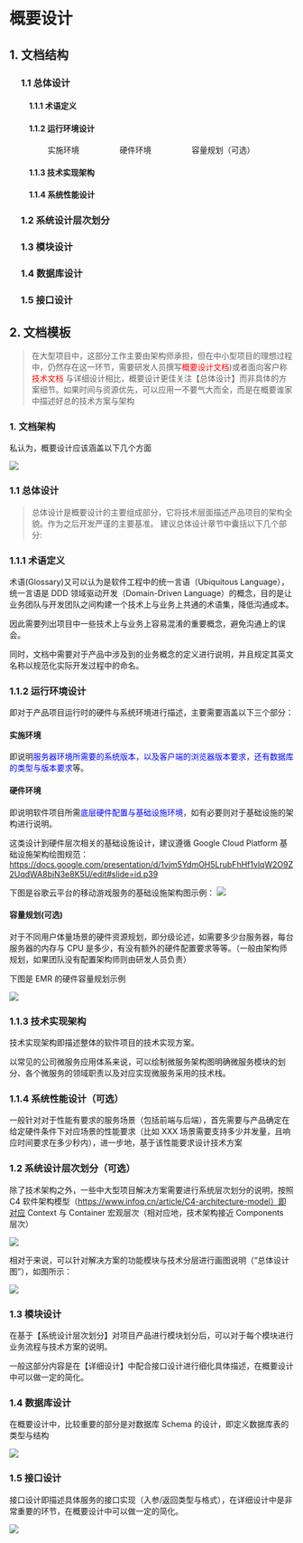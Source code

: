 # 概要设计

## 1. 文档结构
### &#8195; 1.1 总体设计
#### &#8195; &#8195; 1.1.1 术语定义
#### &#8195; &#8195; 1.1.2 运行环境设计
&#8195; &#8195; &#8195; &#8195;实施环境
&#8195; &#8195; &#8195; &#8195;硬件环境
&#8195; &#8195; &#8195; &#8195;容量规划（可选）
#### &#8195; &#8195; 1.1.3 技术实现架构
#### &#8195; &#8195; 1.1.4 系统性能设计
### &#8195; 1.2 系统设计层次划分
### &#8195; 1.3 模块设计
### &#8195; 1.4 数据库设计
### &#8195; 1.5 接口设计
## 2. 文档模板
> 在大型项目中，这部分工作主要由架构师承担，但在中小型项目的理想过程中，仍然存在这一环节，需要研发人员撰写<font color=red>概要设计文档</font>)或者面向客户称<font color=red>技术文档</font>
> 与详细设计相比，概要设计更佳关注【总体设计】而非具体的方案细节。如果时间与资源优先，可以应用一不要气大而全，而是在概要谁家中描述好总的技术方案与架构

### 1. 文档架构
  
私认为，概要设计应该涵盖以下几个方面
  
![](assets/images/files/summary_01.png)  

### 1.1 总体设计
> 总体设计是概要设计的主要组成部分，它将技术层面描述产品项目的架构全貌。作为之后开发严谨的主要基准。
> 建议总体设计章节中囊括以下几个部分:

### 1.1.1 术语定义
术语(Glossary)又可以认为是软件工程中的统一言语（Ubiquitous Language），统一言语是 DDD 领域驱动开发（Domain-Driven Language）的概念，目的是让业务团队与开发团队之间构建一个技术上与业务上共通的术语集，降低沟通成本。
  
因此需要列出项目中一些技术上与业务上容易混淆的重要概念，避免沟通上的误会。 
  
同时，文档中需要对于产品中涉及到的业务概念的定义进行说明，并且规定其英文名称以规范化实际开发过程中的命名。

### 1.1.2 运行环境设计
即对于产品项目运行时的硬件与系统环境进行描述，主要需要涵盖以下三个部分： 

#### 实施环境
即说明<font color=blue>服务器环境所需要的系统版本，以及客户端的浏览器版本要求，还有数据库的类型与版本要求</font>等。


#### 硬件环境
即说明软件项目所需<font color=blue>底层硬件配置与基础设施环境</font>，如有必要则对于基础设施的架构进行说明。
  
这类设计到硬件层次相关的基础设施设计，建议遵循 Google Cloud Platform 基础设施架构绘图规范：https://docs.google.com/presentation/d/1vjm5YdmOH5LrubFhHf1vlqW2O9Z2UqdWA8biN3e8K5U/edit#slide=id.p39
  
下图是谷歌云平台的移动游戏服务的基础设施架构图示例：
![](assets/images/files/summary_02.png)  

#### 容量规划(可选)
对于不同用户体量场景的硬件资源规划，即分级论述，如需要多少台服务器，每台服务器的内存与 CPU 是多少，有没有额外的硬件配置要求等等。（一般由架构师规划，如果团队没有配置架构师则由研发人员负责）
  
下图是 EMR 的硬件容量规划示例

![](assets/images/files/summary_03.png)  

### 1.1.3 技术实现架构
技术实现架构即描述整体的软件项目的技术实现方案。
  
以常见的公司微服务应用体系来说，可以绘制微服务架构图明确微服务模块的划分、各个微服务的领域职责以及对应实现微服务采用的技术栈。

### 1.1.4 系统性能设计（可选）
一般针对对于性能有要求的服务场景（包括前端与后端），首先需要与产品确定在给定硬件条件下对应场景的性能要求（比如 XXX 场景需要支持多少并发量，且响应时间要求在多少秒内），进一步地，基于该性能要求设计技术方案    

### 1.2 系统设计层次划分（可选）

除了技术架构之外，一些中大型项目解决方案需要进行系统层次划分的说明，按照 C4 软件架构模型（https://www.infoq.cn/article/C4-architecture-model）即对应 Context 与 Container 宏观层次（相对应地，技术架构接近 Components 层次）

  
![](assets/images/files/summary_04.png)  
  
相对于来说，可以针对解决方案的功能模块与技术分层进行画图说明（“总体设计图”），如图所示：
  
![](assets/images/files/summary_05.png) 

### 1.3 模块设计
在基于【系统设计层次划分】对项目产品进行模块划分后，可以对于每个模块进行业务流程与技术方案的说明。
  
一般这部分内容是在【详细设计】中配合接口设计进行细化具体描述，在概要设计中可以做一定的简化。

### 1.4 数据库设计
在概要设计中，比较重要的部分是对数据库 Schema 的设计，即定义数据库表的类型与结构
  
![](assets/images/files/summary_06.png) 

### 1.5 接口设计
接口设计即描述具体服务的接口实现（入参/返回类型与格式），在详细设计中是非常重要的环节，在概要设计中可以做一定的简化。
  
![](assets/images/files/summary_07.png) 



